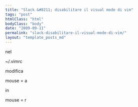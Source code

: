 ```yaml
---
title: "Slack &#8211; disabilitare il visual mode di vim"
tags: "post"
htmlClass: "html"
bodyClass: "body"
date: "2009-09-11"
permalink: "slack-disabilitare-il-visual-mode-di-vim/"
layout: "template_posts_md"
---
```

<p>nel</p>
<p>~/.vimrc</p>
<p>modifica</p>
<p>mouse = a</p>
<p>in</p>
<p>mouse = r</p>
